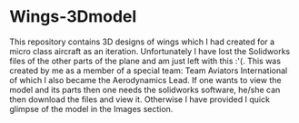 # Wings-3Dmodel
This repository contains 3D designs of wings which I had created for a micro class aircraft as an iteration. Unfortunately I have lost the Solidworks files of the other parts of the plane and am just left with this :'(. This was created by me as a member of a special team: Team Aviators International of which I also became the Aerodynamics Lead.
If one wants to view the model and its parts then one needs the solidworks software, he/she can then download the files and view it. Otherwise I have provided I quick glimpse of the model in the Images section.

